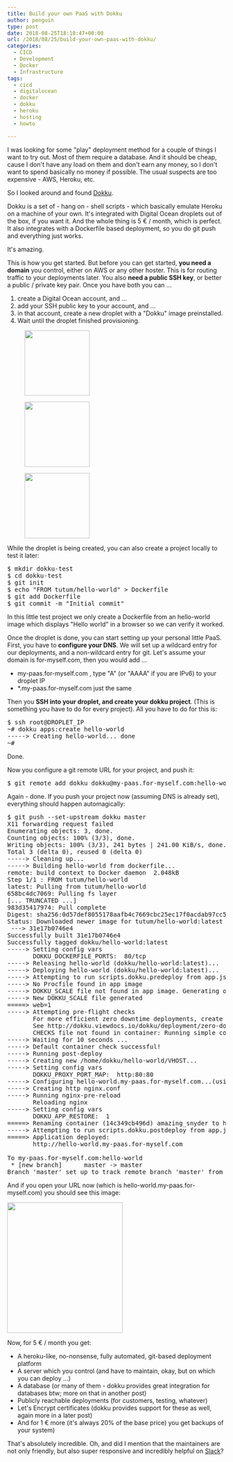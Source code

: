 ```yaml
---
title: Build your own PaaS with Dokku
author: penguin
type: post
date: 2018-08-25T18:10:47+00:00
url: /2018/08/25/build-your-own-paas-with-dokku/
categories:
  - CICD
  - Development
  - Docker
  - Infrastructure
tags:
  - cicd
  - digitalocean
  - docker
  - dokku
  - heroku
  - hosting
  - howto

---
```

I was looking for some "play" deployment method for a couple of things I want to try out. Most of them require a database. And it should be cheap, cause I don't have any load on them and don't earn any money, so I don't want to spend basically no money if possible. The usual suspects are too expensive - AWS, Heroku, etc.

So I looked around and found [Dokku][1].

Dokku is a set of - hang on - shell scripts - which basically emulate Heroku on a machine of your own. It's integrated with Digital Ocean droplets out of the box, if you want it. And the whole thing is 5 € / month, which is perfect. It also integrates with a Dockerfile based deployment, so you do git push and everything just works.

It's amazing.

This is how you get started. But before you can get started, **you need a domain** you control, either on AWS or any other hoster. This is for routing traffic to your deployments later. You also **need a public SSH key**, or better a public / private key pair. Once you have both you can ...

  1. create a Digital Ocean account, and ...
  2. add your SSH public key to your account, and ...
  3. in that account, create a new droplet with a "Dokku" image preinstalled.
  4. Wait until the droplet finished provisioning.

<div id='gallery-1' class='gallery galleryid-1096 gallery-columns-3 gallery-size-thumbnail'>
  <figure class='gallery-item'> 
  
  <div class='gallery-icon portrait'>
    <a href='https://flypenguin.de/2018/08/25/build-your-own-paas-with-dokku/screenshot-6/'><img width="150" height="150" src="https://flypenguin.de/wp-content/uploads/2018/08/screenshot-6-150x150.png" class="attachment-thumbnail size-thumbnail" alt="" loading="lazy" /></a>
  </div></figure><figure class='gallery-item'> 
  
  <div class='gallery-icon portrait'>
    <a href='https://flypenguin.de/2018/08/25/build-your-own-paas-with-dokku/screenshot-7/'><img width="150" height="150" src="https://flypenguin.de/wp-content/uploads/2018/08/screenshot-7-150x150.png" class="attachment-thumbnail size-thumbnail" alt="" loading="lazy" /></a>
  </div></figure><figure class='gallery-item'> 
  
  <div class='gallery-icon landscape'>
    <a href='https://flypenguin.de/2018/08/25/build-your-own-paas-with-dokku/screenshot-5/'><img width="150" height="150" src="https://flypenguin.de/wp-content/uploads/2018/08/screenshot-5-150x150.png" class="attachment-thumbnail size-thumbnail" alt="" loading="lazy" /></a>
  </div></figure>
</div>

While the droplet is being created, you can also create a project locally to test it later:

<pre class="lang:sh decode:true" title="A local test project">$ mkdir dokku-test
$ cd dokku-test
$ git init
$ echo "FROM tutum/hello-world" &gt; Dockerfile
$ git add Dockerfile
$ git commit -m "Initial commit"
</pre>

In this little test project we only create a Dockerfile from an hello-world image which displays "Hello world" in a browser so we can verify it worked.

Once the droplet is done, you can start setting up your personal little PaaS. First, you have to **configure your DNS**. We will set up a wildcard entry for our deployments, and a non-wildcard entry for git. Let's assume your domain is <span class="lang:default decode:true crayon-inline">for-myself.com</span>, then you would add ...

  * <span class="lang:default decode:true crayon-inline">my-paas.for-myself.com</span> , type "A" (or "AAAA" if you are IPv6) to your droplet IP
  * <span class="lang:default decode:true crayon-inline">*.my-paas.for-myself.com</span> just the same

Then you **SSH into your droplet, and create your dokku project**. (This is something you have to do for every project). All you have to do for this is:

<pre class="lang:default decode:true " title="Create dokku project">$ ssh root@DROPLET_IP
~# dokku apps:create hello-world
-----&gt; Creating hello-world... done
~# _</pre>

Done.

Now you configure a git remote URL for your project, and push it:

<pre class="lang:default decode:true" title="Add dokku remote URL to git">$ git remote add dokku dokku@my-paas.for-myself.com:hello-world
</pre>

Again - done. If you push your project now (assuming DNS is already set), everything should happen automagically:

<pre class="lang:default decode:true" title="Git push deployment">$ git push --set-upstream dokku master
X11 forwarding request failed
Enumerating objects: 3, done.
Counting objects: 100% (3/3), done.
Writing objects: 100% (3/3), 241 bytes | 241.00 KiB/s, done.
Total 3 (delta 0), reused 0 (delta 0)
-----&gt; Cleaning up...
-----&gt; Building hello-world from dockerfile...
remote: build context to Docker daemon  2.048kB
Step 1/1 : FROM tutum/hello-world
latest: Pulling from tutum/hello-world
658bc4dc7069: Pulling fs layer
[... TRUNCATED ...]
983d35417974: Pull complete
Digest: sha256:0d57def8055178aafb4c7669cbc25ec17f0acdab97cc587f30150802da8f8d85
Status: Downloaded newer image for tutum/hello-world:latest
 ---&gt; 31e17b0746e4
Successfully built 31e17b0746e4
Successfully tagged dokku/hello-world:latest
-----&gt; Setting config vars
       DOKKU_DOCKERFILE_PORTS:  80/tcp
-----&gt; Releasing hello-world (dokku/hello-world:latest)...
-----&gt; Deploying hello-world (dokku/hello-world:latest)...
-----&gt; Attempting to run scripts.dokku.predeploy from app.json (if defined)
-----&gt; No Procfile found in app image
-----&gt; DOKKU_SCALE file not found in app image. Generating one based on Procfile...
-----&gt; New DOKKU_SCALE file generated
=====&gt; web=1
-----&gt; Attempting pre-flight checks
       For more efficient zero downtime deployments, create a file CHECKS.
       See http://dokku.viewdocs.io/dokku/deployment/zero-downtime-deploys/ for examples
       CHECKS file not found in container: Running simple container check...
-----&gt; Waiting for 10 seconds ...
-----&gt; Default container check successful!
-----&gt; Running post-deploy
-----&gt; Creating new /home/dokku/hello-world/VHOST...
-----&gt; Setting config vars
       DOKKU_PROXY_PORT_MAP:  http:80:80
-----&gt; Configuring hello-world.my-paas.for-myself.com...(using built-in template)
-----&gt; Creating http nginx.conf
-----&gt; Running nginx-pre-reload
       Reloading nginx
-----&gt; Setting config vars
       DOKKU_APP_RESTORE:  1
=====&gt; Renaming container (14c349cb496d) amazing_snyder to hello-world.web.1
-----&gt; Attempting to run scripts.dokku.postdeploy from app.json (if defined)
=====&gt; Application deployed:
       http://hello-world.my-paas.for-myself.com

To my-paas.for-myself.com:hello-world
 * [new branch]      master -&gt; master
Branch 'master' set up to track remote branch 'master' from 'dokku'.</pre>

And if you open your URL now (which is <span class="lang:default decode:true crayon-inline">hello-world.my-paas.for-myself.com</span>) you should see this image:

<img loading="lazy" class="size-medium wp-image-1100 aligncenter" src="https://flypenguin.de/wp-content/uploads/2018/08/screenshot-8-266x300.png" alt="" width="266" height="300" srcset="https://flypenguin.de/wp-content/uploads/2018/08/screenshot-8-266x300.png 266w, https://flypenguin.de/wp-content/uploads/2018/08/screenshot-8-768x868.png 768w, https://flypenguin.de/wp-content/uploads/2018/08/screenshot-8-906x1024.png 906w, https://flypenguin.de/wp-content/uploads/2018/08/screenshot-8.png 970w" sizes="(max-width: 266px) 100vw, 266px" /> 

Now, for 5 € / month you get:

  * A heroku-like, no-nonsense, fully automated, git-based deployment platform
  * A server which you control (and have to maintain, okay, but on which you can deploy ...)
  * A database (or many of them - dokku provides great integration for databases btw; more on that in another post)
  * Publicly reachable deployments (for customers, testing, whatever)
  * Let's Encrypt certificates (dokku provides support for these as well, again more in a later post)
  * And for 1 € more (it's always 20% of the base price) you get backups of your system)

That's absolutely incredible. Oh, and did I mention that the maintainers are not only friendly, but also super responsive and incredibly helpful on [Slack][2]?

 [1]: http://dokku.viewdocs.io/dokku/
 [2]: https://glider-slackin.herokuapp.com/